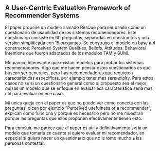 ## A User-Centric Evaluation Framework of Recommender Systems

El paper propone un modelo llamado ResQue para ser usado como un cuestionario de usabilidad de los sistemas recomendadores. Este cuestionario consiste en 60 preguntas, separadas en constructos y una version simplificada con 15 preguntas. Se construyo el modelo en base a 4 constructos: Perceived System Qualities, Beliefs, Attitudes, Behavioral Intentions que fueron adaptados de los modelos TAM y SUMI.

Me parece interesante que existan modelos para probar los sistemas recomendadores. Algo que me hacen pensar estos cuestionarios es que buscan ser generales, pero hay recomendadores que requieren caracteristicas especificas, por ejemplo tener mas serendipity. Para estos casos no se si un cuestionario general como el propuesto sea el mejor, quizas un modelo que se enfoque en evaluar esa caracteristica seria mas util para evaluar en ese caso.

Mi unica queja con el paper es que no puedo ver como conecta con las preguntas, dicen por ejemplo "Perceived usefulness of a recommender", explican como funciona y porque es necesario pero no me muestran porque las preguntas que ellos proponen efectivamente tienen esto.

Para concluir, me parece que el paper es util y definitivamente seria un modelo que tomaria en cuenta si quiero evaluar mi recomendador, en especial si quiero hacer un questionario que no le tome mucho a las personas contestar.




